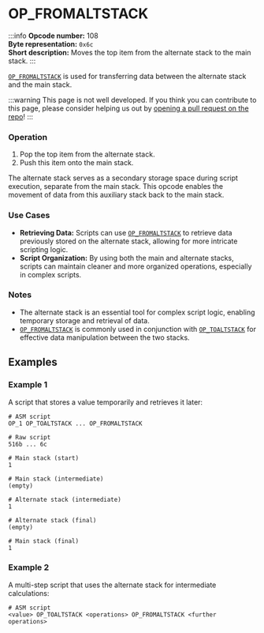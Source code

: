# OP_FROMALTSTACK
:::info
**Opcode number:** 108  
**Byte representation:** `0x6c`  
**Short description:** Moves the top item from the alternate stack to the main stack.
:::

[`OP_FROMALTSTACK`](./OP_FROMALTSTACK.md) is used for transferring data between the alternate stack and the main stack.

:::warning
This page is not well developed. If you think you can contribute to this page, please consider helping us out by [opening a pull request on the repo](https://github.com/thunderbiscuit/opcode-explained)!
:::

### Operation
1. Pop the top item from the alternate stack.
2. Push this item onto the main stack.

The alternate stack serves as a secondary storage space during script execution, separate from the main stack. This opcode enables the movement of data from this auxiliary stack back to the main stack.

### Use Cases
- **Retrieving Data:** Scripts can use [`OP_FROMALTSTACK`](./OP_FROMALTSTACK.md) to retrieve data previously stored on the alternate stack, allowing for more intricate scripting logic.
- **Script Organization:** By using both the main and alternate stacks, scripts can maintain cleaner and more organized operations, especially in complex scripts.

### Notes
- The alternate stack is an essential tool for complex script logic, enabling temporary storage and retrieval of data.
- [`OP_FROMALTSTACK`](./OP_FROMALTSTACK.md) is commonly used in conjunction with [`OP_TOALTSTACK`](./OP_TOALTSTACK.md) for effective data manipulation between the two stacks.

## Examples
### Example 1
A script that stores a value temporarily and retrieves it later:
```shell
# ASM script
OP_1 OP_TOALTSTACK ... OP_FROMALTSTACK

# Raw script
516b ... 6c

# Main stack (start)
1

# Main stack (intermediate)
(empty)

# Alternate stack (intermediate)
1

# Alternate stack (final)
(empty)

# Main stack (final)
1
```

### Example 2
A multi-step script that uses the alternate stack for intermediate calculations:
```shell
# ASM script
<value> OP_TOALTSTACK <operations> OP_FROMALTSTACK <further operations>
```
